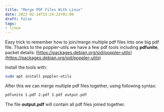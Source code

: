 ```yaml
---
title: "Merge PDF Files With Linux"
date: 2022-02-14T15:24:22+01:00
draft: false
tags:
- linux
---
```


Easy trick to remember how to join/merge multiple pdf files into one big pdf file.
Thanks to the poppler-utils we have a few pdf tools including **pdfunite**, packet details: [https://packages.debian.org/sid/poppler-utils](https://packages.debian.org/sid/poppler-utils)

Install the tools with:
```bash
sudo apt install poppler-utils
```

After this we can merge multiple pdf files together, using following syntax:
```bash
pdfunite 1.pdf 2.pdf 3.pdf output.pdf
```

The file **output.pdf** will contain all pdf files joined together.
